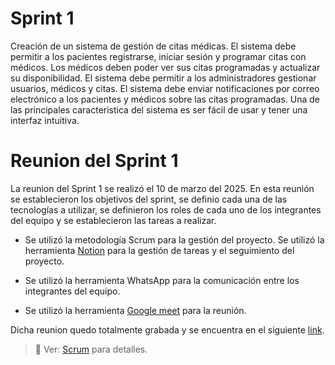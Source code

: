 # Sprint 1

Creación de un sistema de gestión de citas médicas. El sistema debe permitir a los pacientes registrarse, iniciar sesión y programar citas con médicos. Los médicos deben poder ver sus citas programadas y actualizar su disponibilidad.
El sistema debe permitir a los administradores gestionar usuarios, médicos y citas. El sistema debe enviar notificaciones por correo electrónico a los pacientes y médicos sobre las citas programadas. Una de las principales caracteristica del sistema es ser fácil de usar y tener una interfaz intuitiva.

# Reunion del Sprint 1

La reunion del Sprint 1 se realizó el 10 de marzo del 2025. En esta reunión se establecieron los objetivos del sprint, se definio cada una de las tecnologías a utilizar, se definieron los roles de cada uno de los integrantes del equipo y se establecieron las tareas a realizar.

- Se utilizó la metodología Scrum para la gestión del proyecto. Se utilizó la herramienta [Notion](https://www.notion.so/) para la gestión de tareas y el seguimiento del proyecto.

- Se utilizó la herramienta WhatsApp para la comunicación entre los integrantes del equipo.

- Se utilizó la herramienta [Google meet](https://meet.google.com/) para la reunión.

Dicha reunion quedo totalmente grabada y se encuentra en el siguiente [link](https://drive.google.com/file/d/1ZsZb-VwDDb3WzDNKaAUmfz68dojGZqKe/view?usp=drive_link).

> 📌 Ver: [Scrum](../../documentacion/03_scrum.md) para detalles.

